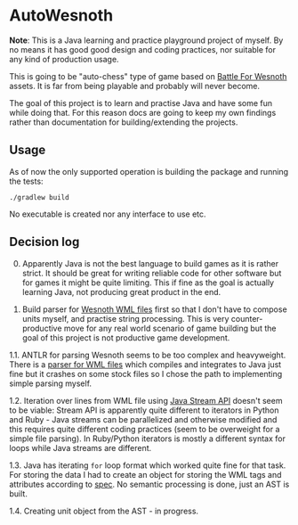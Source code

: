 # AutoWesnoth

**Note**: This is a Java learning and practice playground project of myself.
By no means it has good good design and coding practices, nor suitable for any kind of production usage.

This is going to be "auto-chess" type of game based on [Battle For Wesnoth](https://www.wesnoth.org/) assets.
It is far from being playable and probably will never become.

The goal of this project is to learn and practise Java and have some fun while doing that.
For this reason docs are going to keep my own findings rather than documentation for building/extending the projects.

## Usage

As of now the only supported operation is building the package and running the tests:
```
./gradlew build
```
No executable is created nor any interface to use etc.

## Decision log

0. Apparently Java is not the best language to build games as it is rather strict. It should be great for writing reliable code for other software but for games it might be quite limiting. This if fine as the goal is actually learning Java, not producing great product in the end.

1. Build parser for [Wesnoth WML files](https://wiki.wesnoth.org/SyntaxWML) first so that I don't have to compose units myself, and practise string processing.
This is very counter-productive move for any real world scenario of game building but the goal of this project is not productive game development.

1.1. ANTLR for parsing Wesnoth seems to be too complex and heavyweight.
There is a [parser for WML files](https://github.com/some1one/wesnoth-wml-parser) which compiles and integrates to Java just fine but it crashes on some stock files so I chose the path to implementing simple parsing myself.

1.2. Iteration over lines from WML file using [Java Stream API](https://dev.java/learn/the-stream-api/) doesn't seem to be viable: Stream API is apparently quite different to iterators in Python and Ruby - Java streams can be parallelized and otherwise modified and this requires quite different coding practices (seem to be overweight for a simple file parsing). In Ruby/Python iterators is mostly a different syntax for loops while Java streams are different.

1.3. Java has iterating `for` loop format which worked quite fine for that task. For storing the data I had to create an object for storing the WML tags and attributes according to [spec](https://wiki.wesnoth.org/SyntaxWML). No semantic processing is done, just an AST is built.

1.4. Creating unit object from the AST - in progress.
